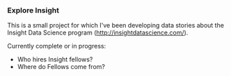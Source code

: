 <h3> Explore Insight </h3>

This is a small project for which I've been developing data stories about the Insight Data Science program (http://insightdatascience.com/).

Currently complete or in progress:
* Who hires Insight fellows? 
* Where do Fellows come from? 
